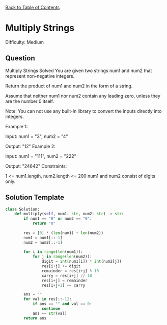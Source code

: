 [Back to Table of Contents](../../README.md)

# Multiply Strings
Difficulty: Medium

## Question
Multiply Strings
Solved 
You are given two strings num1 and num2 that represent non-negative integers.

Return the product of num1 and num2 in the form of a string.

Assume that neither num1 nor num2 contain any leading zero, unless they are the number 0 itself.

Note: You can not use any built-in library to convert the inputs directly into integers.

Example 1:

Input: num1 = "3", num2 = "4"

Output: "12"
Example 2:

Input: num1 = "111", num2 = "222"

Output: "24642"
Constraints:

1 <= num1.length, num2.length <= 200
num1 and num2 consist of digits only.

## Solution Template
```python
class Solution:
    def multiply(self, num1: str, num2: str) -> str:
        if num1 == "0" or num2 == "0":
            return "0"
        
        res = [0] * (len(num1) + len(num2))
        num1 = num1[::-1]
        num2 = num2[::-1]
        
        for i in range(len(num1)):
            for j in range(len(num2)): 
                digit = int(num1[i]) * int(num2[j])
                res[i+j] += digit
                remainder = res[i+j] % 10
                carry = res[i+j] // 10
                res[i+j] = remainder
                res[i+j+1] += carry

        ans = ""
        for val in res[::-1]:
            if ans == "" and val == 0:
                continue
            ans += str(val)
        return ans
```
